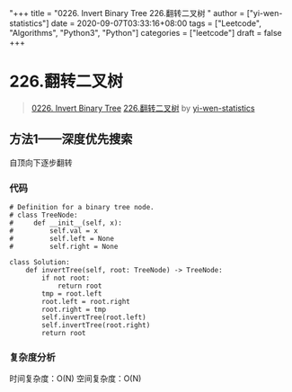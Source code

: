 "+++
title = "0226. Invert Binary Tree 226.翻转二叉树 "
author = ["yi-wen-statistics"]
date = 2020-09-07T03:33:16+08:00
tags = ["Leetcode", "Algorithms", "Python3", "Python"]
categories = ["leetcode"]
draft = false
+++

# 226.翻转二叉树

> [0226. Invert Binary Tree](https://leetcode-cn.com/problems/invert-binary-tree/)
> [226.翻转二叉树](https://leetcode-cn.com/problems/invert-binary-tree/solution/226fan-zhuan-er-cha-shu-by-yi-wen-statistics/) by [yi-wen-statistics](https://leetcode-cn.com/u/yi-wen-statistics/)

## 方法1——深度优先搜索
自顶向下逐步翻转

### 代码

```python3
# Definition for a binary tree node.
# class TreeNode:
#     def __init__(self, x):
#         self.val = x
#         self.left = None
#         self.right = None

class Solution:
    def invertTree(self, root: TreeNode) -> TreeNode:
        if not root:
            return root
        tmp = root.left
        root.left = root.right
        root.right = tmp
        self.invertTree(root.left)
        self.invertTree(root.right)
        return root
```

### 复杂度分析
时间复杂度：O(N)
空间复杂度：O(N)
